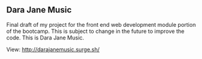 ## Dara Jane Music

Final draft of my project for the front end web development module portion of the bootcamp. This is subject to change in the future to improve the code. This is Dara Jane Music.

View: http://darajanemusic.surge.sh/
